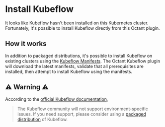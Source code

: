 # Install Kubeflow

It looks like Kubeflow hasn't been installed on this Kubernetes cluster. Fortunately, it's possible to install Kubeflow directly from this Octant plugin.

## How it works

In addition to packaged distributions, it's possible to install Kubeflow on existing clusters using the [Kubeflow Manifests](https://github.com/kubeflow/manifests#installation). The Octant Kubeflow plugin will download the latest manifests, validate that all prerequisites are installed, then attempt to install Kubeflow using the manifests.  

## ⚠️ Warning ⚠️

According to the [official Kubeflow documentation](https://www.kubeflow.org/docs/started/installing-kubeflow/#install-the-kubeflow-manifests-manually), 

> The Kubeflow community will not support environment-specific issues. If you need support, please consider using a [packaged distribution](https://www.kubeflow.org/docs/started/installing-kubeflow/#install-a-packaged-kubeflow-distribution) of Kubeflow. 